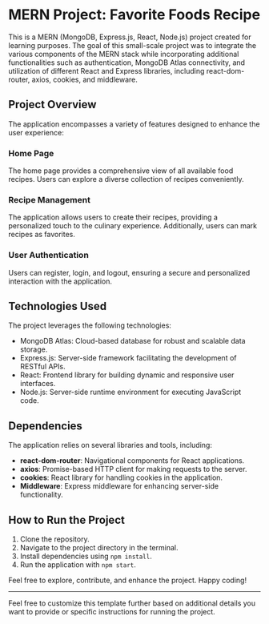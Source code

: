 # MERN Project: Favorite Foods Recipe

This is a MERN (MongoDB, Express.js, React, Node.js) project created for learning purposes. The goal of this small-scale project was to integrate the various components of the MERN stack while incorporating additional functionalities such as authentication, MongoDB Atlas connectivity, and utilization of different React and Express libraries, including react-dom-router, axios, cookies, and middleware.

## Project Overview

The application encompasses a variety of features designed to enhance the user experience:

### Home Page

The home page provides a comprehensive view of all available food recipes. Users can explore a diverse collection of recipes conveniently.

### Recipe Management

The application allows users to create their recipes, providing a personalized touch to the culinary experience. Additionally, users can mark recipes as favorites.

### User Authentication

Users can register, login, and logout, ensuring a secure and personalized interaction with the application.

## Technologies Used

The project leverages the following technologies:

- MongoDB Atlas: Cloud-based database for robust and scalable data storage.
- Express.js: Server-side framework facilitating the development of RESTful APIs.
- React: Frontend library for building dynamic and responsive user interfaces.
- Node.js: Server-side runtime environment for executing JavaScript code.

## Dependencies

The application relies on several libraries and tools, including:

- **react-dom-router**: Navigational components for React applications.
- **axios**: Promise-based HTTP client for making requests to the server.
- **cookies**: React library for handling cookies in the application.
- **Middleware**: Express middleware for enhancing server-side functionality.

## How to Run the Project

1. Clone the repository.
2. Navigate to the project directory in the terminal.
3. Install dependencies using `npm install`.
4. Run the application with `npm start`.

Feel free to explore, contribute, and enhance the project. Happy coding!

---

Feel free to customize this template further based on additional details you want to provide or specific instructions for running the project.
